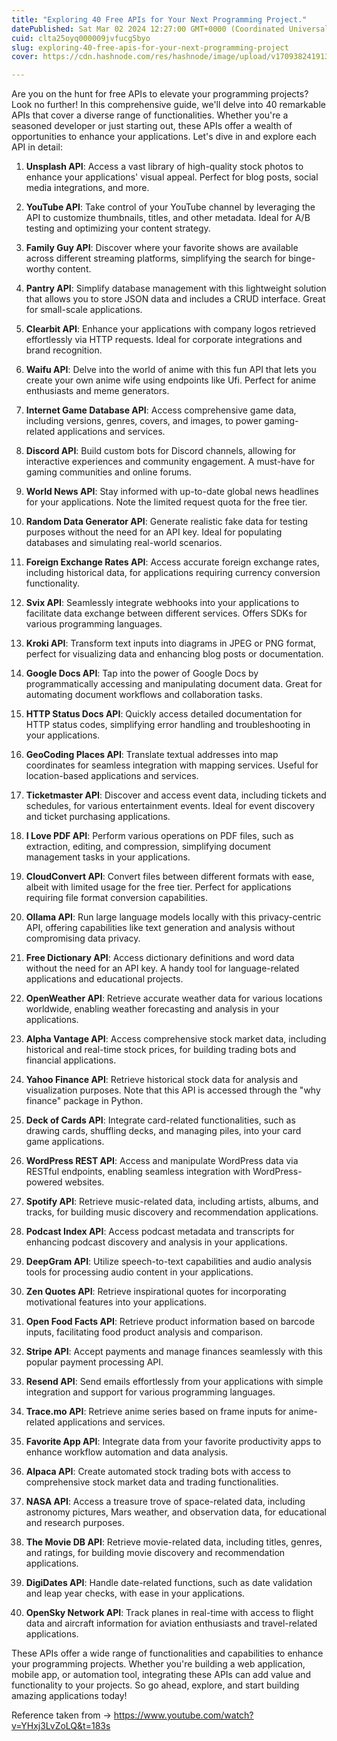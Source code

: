 ```yaml
---
title: "Exploring 40 Free APIs for Your Next Programming Project."
datePublished: Sat Mar 02 2024 12:27:00 GMT+0000 (Coordinated Universal Time)
cuid: clta25oyq000009jvfucg5byo
slug: exploring-40-free-apis-for-your-next-programming-project
cover: https://cdn.hashnode.com/res/hashnode/image/upload/v1709382419139/6be62a3f-8f18-4bbd-8bac-b5bdc16e8898.jpeg

---
```


Are you on the hunt for free APIs to elevate your programming projects? Look no further! In this comprehensive guide, we'll delve into 40 remarkable APIs that cover a diverse range of functionalities. Whether you're a seasoned developer or just starting out, these APIs offer a wealth of opportunities to enhance your applications. Let's dive in and explore each API in detail:

1. **Unsplash API**: Access a vast library of high-quality stock photos to enhance your applications' visual appeal. Perfect for blog posts, social media integrations, and more.

2. **YouTube API**: Take control of your YouTube channel by leveraging the API to customize thumbnails, titles, and other metadata. Ideal for A/B testing and optimizing your content strategy.

3. **Family Guy API**: Discover where your favorite shows are available across different streaming platforms, simplifying the search for binge-worthy content.

4. **Pantry API**: Simplify database management with this lightweight solution that allows you to store JSON data and includes a CRUD interface. Great for small-scale applications.

5. **Clearbit API**: Enhance your applications with company logos retrieved effortlessly via HTTP requests. Ideal for corporate integrations and brand recognition.

6. **Waifu API**: Delve into the world of anime with this fun API that lets you create your own anime wife using endpoints like Ufi. Perfect for anime enthusiasts and meme generators.

7. **Internet Game Database API**: Access comprehensive game data, including versions, genres, covers, and images, to power gaming-related applications and services.

8. **Discord API**: Build custom bots for Discord channels, allowing for interactive experiences and community engagement. A must-have for gaming communities and online forums.

9. **World News API**: Stay informed with up-to-date global news headlines for your applications. Note the limited request quota for the free tier.

10. **Random Data Generator API**: Generate realistic fake data for testing purposes without the need for an API key. Ideal for populating databases and simulating real-world scenarios.

11. **Foreign Exchange Rates API**: Access accurate foreign exchange rates, including historical data, for applications requiring currency conversion functionality.

12. **Svix API**: Seamlessly integrate webhooks into your applications to facilitate data exchange between different services. Offers SDKs for various programming languages.

13. **Kroki API**: Transform text inputs into diagrams in JPEG or PNG format, perfect for visualizing data and enhancing blog posts or documentation.

14. **Google Docs API**: Tap into the power of Google Docs by programmatically accessing and manipulating document data. Great for automating document workflows and collaboration tasks.

15. **HTTP Status Docs API**: Quickly access detailed documentation for HTTP status codes, simplifying error handling and troubleshooting in your applications.

16. **GeoCoding Places API**: Translate textual addresses into map coordinates for seamless integration with mapping services. Useful for location-based applications and services.

17. **Ticketmaster API**: Discover and access event data, including tickets and schedules, for various entertainment events. Ideal for event discovery and ticket purchasing applications.

18. **I Love PDF API**: Perform various operations on PDF files, such as extraction, editing, and compression, simplifying document management tasks in your applications.

19. **CloudConvert API**: Convert files between different formats with ease, albeit with limited usage for the free tier. Perfect for applications requiring file format conversion capabilities.

20. **Ollama API**: Run large language models locally with this privacy-centric API, offering capabilities like text generation and analysis without compromising data privacy.

21. **Free Dictionary API**: Access dictionary definitions and word data without the need for an API key. A handy tool for language-related applications and educational projects.

22. **OpenWeather API**: Retrieve accurate weather data for various locations worldwide, enabling weather forecasting and analysis in your applications.

23. **Alpha Vantage API**: Access comprehensive stock market data, including historical and real-time stock prices, for building trading bots and financial applications.

24. **Yahoo Finance API**: Retrieve historical stock data for analysis and visualization purposes. Note that this API is accessed through the "why finance" package in Python.

25. **Deck of Cards API**: Integrate card-related functionalities, such as drawing cards, shuffling decks, and managing piles, into your card game applications.

26. **WordPress REST API**: Access and manipulate WordPress data via RESTful endpoints, enabling seamless integration with WordPress-powered websites.

27. **Spotify API**: Retrieve music-related data, including artists, albums, and tracks, for building music discovery and recommendation applications.

28. **Podcast Index API**: Access podcast metadata and transcripts for enhancing podcast discovery and analysis in your applications.

29. **DeepGram API**: Utilize speech-to-text capabilities and audio analysis tools for processing audio content in your applications.

30. **Zen Quotes API**: Retrieve inspirational quotes for incorporating motivational features into your applications.

31. **Open Food Facts API**: Retrieve product information based on barcode inputs, facilitating food product analysis and comparison.

32. **Stripe API**: Accept payments and manage finances seamlessly with this popular payment processing API.

33. **Resend API**: Send emails effortlessly from your applications with simple integration and support for various programming languages.

34. **Trace.mo API**: Retrieve anime series based on frame inputs for anime-related applications and services.

35. **Favorite App API**: Integrate data from your favorite productivity apps to enhance workflow automation and data analysis.

36. **Alpaca API**: Create automated stock trading bots with access to comprehensive stock market data and trading functionalities.

37. **NASA API**: Access a treasure trove of space-related data, including astronomy pictures, Mars weather, and observation data, for educational and research purposes.

38. **The Movie DB API**: Retrieve movie-related data, including titles, genres, and ratings, for building movie discovery and recommendation applications.

39. **DigiDates API**: Handle date-related functions, such as date validation and leap year checks, with ease in your applications.

40. **OpenSky Network API**: Track planes in real-time with access to flight data and aircraft information for aviation enthusiasts and travel-related applications.

These APIs offer a wide range of functionalities and capabilities to enhance your programming projects. Whether you're building a web application, mobile app, or automation tool, integrating these APIs can add value and functionality to your projects. So go ahead, explore, and start building amazing applications today!

Reference taken from -> https://www.youtube.com/watch?v=YHxj3LvZoLQ&t=183s